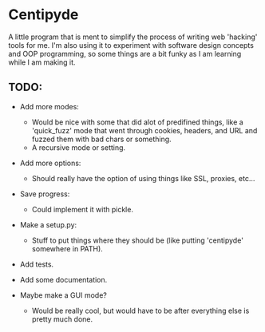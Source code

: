 # Centipyde
A little program that is ment to simplify the process of writing web 'hacking' tools for me.
I'm also using it to experiment with software design concepts and OOP programming, so some things are a bit funky as I am learning while I am making it.

## TODO:
* Add more modes:
    * Would be nice with some that did alot of predifined things, like a 
        'quick_fuzz' mode that went through cookies, headers, and URL
        and fuzzed them with bad chars or something.
    * A recursive mode or setting.

* Add more options:
    * Should really have the option of using things like SSL, proxies, etc...

* Save progress:
    * Could implement it with pickle.

* Make a setup.py:
    * Stuff to put things where they should be (like putting 'centipyde' somewhere in PATH).

* Add tests.

* Add some documentation.
    
* Maybe make a GUI mode?
    * Would be really cool, but would have to be after everything else is pretty much done.
